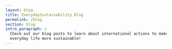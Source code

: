 ```yaml
---
layout: blog
title: EverydaySustainability Blog
permalink: /blog
section: blog
intro_paragraph: >
  Check out our blog posts to learn about international actions to make
  everyday life more sustainable!
---
```

